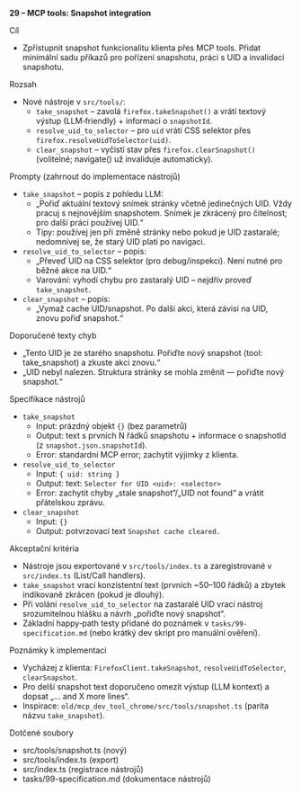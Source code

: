 **29 – MCP tools: Snapshot integration**

Cíl

- Zpřístupnit snapshot funkcionalitu klienta přes MCP tools. Přidat minimální sadu příkazů pro pořízení snapshotu, práci s UID a invalidaci snapshotu.

Rozsah

- Nové nástroje v `src/tools/`:
  - `take_snapshot` – zavolá `firefox.takeSnapshot()` a vrátí textový výstup (LLM‑friendly) + informaci o `snapshotId`.
  - `resolve_uid_to_selector` – pro `uid` vrátí CSS selektor přes `firefox.resolveUidToSelector(uid)`.
  - `clear_snapshot` – vyčistí stav přes `firefox.clearSnapshot()` (volitelné; navigate() už invaliduje automaticky).

Prompty (zahrnout do implementace nástrojů)

- `take_snapshot` – popis z pohledu LLM:
  - „Pořiď aktuální textový snímek stránky včetně jedinečných UID. Vždy pracuj s nejnovějším snapshotem. Snímek je zkrácený pro čitelnost; pro další práci používej UID.“
  - Tipy: používej jen při změně stránky nebo pokud je UID zastaralé; nedomnívej se, že starý UID platí po navigaci.
- `resolve_uid_to_selector` – popis:
  - „Převeď UID na CSS selektor (pro debug/inspekci). Není nutné pro běžné akce na UID.“
  - Varování: vyhodí chybu pro zastaralý UID – nejdřív proveď `take_snapshot`.
- `clear_snapshot` – popis:
  - „Vymaž cache UID/snapshot. Po další akci, která závisí na UID, znovu pořiď snapshot.“

Doporučené texty chyb

- „Tento UID je ze starého snapshotu. Pořiďte nový snapshot (tool: take_snapshot) a zkuste akci znovu.“
- „UID nebyl nalezen. Struktura stránky se mohla změnit — pořiďte nový snapshot.“

Specifikace nástrojů

- `take_snapshot`
  - Input: prázdný objekt `{}` (bez parametrů)
  - Output: text s prvních N řádků snapshotu + informace o snapshotId (z `snapshot.json.snapshotId`).
  - Error: standardní MCP error; zachytit výjimky z klienta.
- `resolve_uid_to_selector`
  - Input: `{ uid: string }`
  - Output: text: `Selector for UID <uid>: <selector>`
  - Error: zachytit chyby „stale snapshot“/„UID not found“ a vrátit přátelskou zprávu.
- `clear_snapshot`
  - Input: `{}`
  - Output: potvrzovací text `Snapshot cache cleared.`

Akceptační kritéria

- Nástroje jsou exportované v `src/tools/index.ts` a zaregistrované v `src/index.ts` (List/Call handlers).
- `take_snapshot` vrací konzistentní text (prvních ~50–100 řádků) a zbytek indikovaně zkrácen (pokud je dlouhý).
- Při volání `resolve_uid_to_selector` na zastaralé UID vrací nástroj srozumitelnou hlášku a návrh „pořiďte nový snapshot“.
- Základní happy‑path testy přidané do poznámek v `tasks/99-specification.md` (nebo krátký dev skript pro manuální ověření).

Poznámky k implementaci

- Vycházej z klienta: `FirefoxClient.takeSnapshot`, `resolveUidToSelector`, `clearSnapshot`.
- Pro delší snapshot text doporučeno omezit výstup (LLM kontext) a dopsat „… and X more lines“.
- Inspirace: `old/mcp_dev_tool_chrome/src/tools/snapshot.ts` (parita názvu `take_snapshot`).

Dotčené soubory

- src/tools/snapshot.ts (nový)
- src/tools/index.ts (export)
- src/index.ts (registrace nástrojů)
- tasks/99-specification.md (dokumentace nástrojů)
